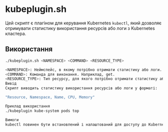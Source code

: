 # kubeplugin.sh

Цей скрипт є плагіном для керування Kubernetes `kubectl`, який дозволяє отримувати статистику використання ресурсів або логи з Kubernetes кластера.

## Використання

```bash
./kubeplugin.sh <NAMESPACE> <COMMAND> <RESOURCE_TYPE>

<NAMESPACE>: Неймспейс, в якому потрібно отримати статистику або логи. Наприклад, kube-system.
<COMMAND>: Команда для виконання. Наприклад, get.
<RESOURCE_TYPE>: Тип ресурсу, для якого потрібно отримати статистику або логи. Наприклад, pods.
Вивід
Скрипт виводить статистику використання ресурсів або логи у форматі:

"Resource, Namespace, Name, CPU, Memory"

Приклад використання
./kubeplugin kube-system pods top

Вимоги
kubectl повинен бути встановлений і налаштований для доступу до Kubernetes кластера.


